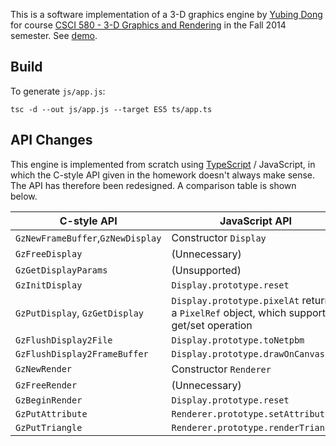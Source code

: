 This is a software implementation of a 3-D graphics engine by [Yubing Dong](https://github.com/tomtung/) for course [CSCI 580 - 3-D Graphics and Rendering](http://www-bcf.usc.edu/~saty/edu/courses/CS580/f14/) in the Fall 2014 semester. See [demo](https://tomtung.github.io/CS580/).

## Build

To generate `js/app.js`:

	tsc -d --out js/app.js --target ES5 ts/app.ts

## API Changes

This engine is implemented from scratch using [TypeScript](http://www.typescriptlang.org/) / JavaScript, in which the C-style API given in the homework doesn't always make sense. The API has therefore been redesigned. A comparison table is shown below.

|	C-style API	|	JavaScript API	|
|	-------------	|	-----------	|
|	`GzNewFrameBuffer`,`GzNewDisplay`	|	Constructor `Display`	|
|	`GzFreeDisplay`	|	(Unnecessary)	|
|	`GzGetDisplayParams`	| (Unsupported)	|
|	`GzInitDisplay`	|	`Display.prototype.reset`	|
|	`GzPutDisplay`, `GzGetDisplay`	|	`Display.prototype.pixelAt` returns a `PixelRef` object, which supports get/set operation	|
|	`GzFlushDisplay2File`	|	`Display.prototype.toNetpbm`	|
|	`GzFlushDisplay2FrameBuffer`	|	`Display.prototype.drawOnCanvas`	|
|	`GzNewRender`	|	Constructor `Renderer`	|
|	`GzFreeRender`	|	(Unnecessary)	|
|	`GzBeginRender`	|	`Display.prototype.reset`	|
|	`GzPutAttribute`	|	`Renderer.prototype.setAttributes`	|
|	`GzPutTriangle`	|	`Renderer.prototype.renderTriangle`	|
